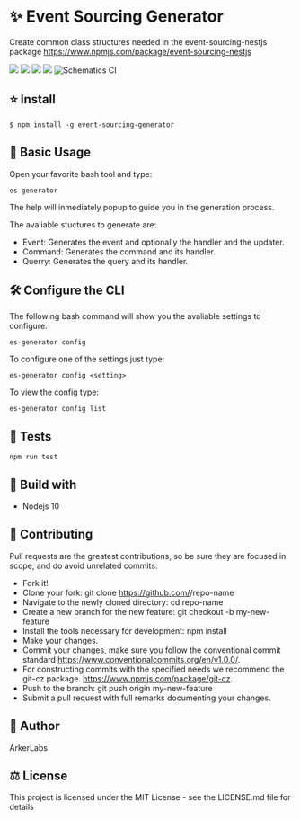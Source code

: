 # ✨ Event Sourcing Generator  
Create common class structures needed in the event-sourcing-nestjs package https://www.npmjs.com/package/event-sourcing-nestjs

[![](https://badgen.net/npm/v/event-sourcing-generator)](https://www.npmjs.com/package/event-sourcing-generator) ![](https://badgen.net/npm/license/event-sourcing-generator) ![](https://badgen.net/bundlephobia/min/event-sourcing-generator) ![](https://badgen.net/npm/dt/event-sourcing-generator) ![Schematics CI](https://github.com/ArkerLabs/event-sourcing-generator/workflows/Schematics%20CI/badge.svg)


## ⭐️ Install
```
$ npm install -g event-sourcing-generator

```

## 📖 Basic Usage
Open your favorite bash tool and type:
```
es-generator
```

The help will inmediately popup to guide you in the generation process.

The avaliable stuctures to generate are:
- Event: Generates the event and optionally the handler and the updater.
- Command: Generates the command and its handler.
- Querry: Generates the query and its handler.


## 🛠 Configure the CLI
The following bash command  will show you the avaliable settings to configure.

```
es-generator config
```

To configure one of the settings just type: 
```
es-generator config <setting>
```

To view the config type:
```
es-generator config list
```


## 🧪 Tests
```
npm run test
```


## 🏦 Build with
- Nodejs 10

## 🤝 Contributing
Pull requests are the greatest contributions, so be sure they are focused in scope, and do avoid unrelated commits.

- Fork it!
- Clone your fork: git clone https://github.com/<your-username>/repo-name
- Navigate to the newly cloned directory: cd repo-name
- Create a new branch for the new feature: git checkout -b my-new-feature
- Install the tools necessary for development: npm install
- Make your changes.
- Commit your changes, make sure you follow the conventional commit standard https://www.conventionalcommits.org/en/v1.0.0/. 
- For constructing commits with the specified needs we recommend the git-cz package. https://www.npmjs.com/package/git-cz.
- Push to the branch: git push origin my-new-feature
- Submit a pull request with full remarks documenting your changes.


## 📝 Author  
ArkerLabs


## ‎‍⚖️ License  
This project is licensed under the  MIT License - see the LICENSE.md file for details
